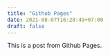 ```yaml
---
title: "Github Pages"
date: 2021-08-07T16:28:49+07:00
draft: false
---
```


This is a post from Github Pages.